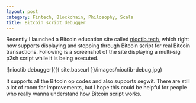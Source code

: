 ```yaml
---
layout: post
category: Fintech, Blockchain, Philosophy, Scala
title: Bitcoin script debugger
---
```


Recently I launched a Bitcoin education site called [nioctib.tech](https://nioctib.tech), which right now
supports displaying and stepping through Bitcoin script for real Bitcoin transactions. Following is a screenshot of
the site displaying a multi-sig p2sh script while it is being executed.

![nioctib debugger]({{ site.baseurl }}/images/nioctib-debug.jpg)

It supports all the Bitcoin op codes and also supports segwit. There are still a lot of room for improvements,
but I hope this could be helpful for people who really wanna understand how Bitcoin script works.

